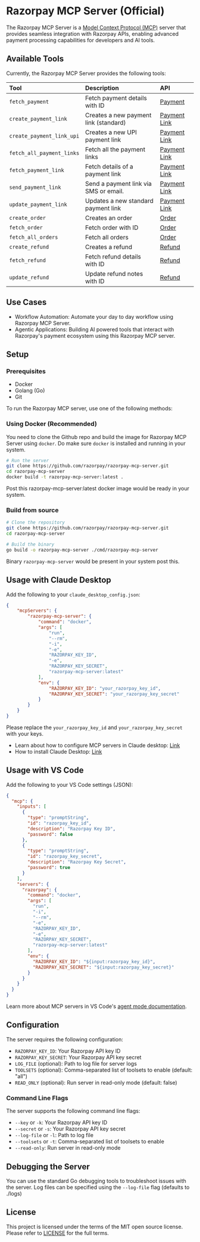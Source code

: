 # Razorpay MCP Server (Official)

The Razorpay MCP Server is a [Model Context Protocol (MCP)](https://modelcontextprotocol.io/introduction) server that provides seamless integration with Razorpay APIs, enabling advanced payment processing capabilities for developers and AI tools.

## Available Tools

Currently, the Razorpay MCP Server provides the following tools:

| Tool                      | Description                              | API
|:--------------------------|:-----------------------------------------|:-----------------------------------
| `fetch_payment`           | Fetch payment details with ID            | [Payment](https://razorpay.com/docs/api/payments/fetch-with-id)
| `create_payment_link`     | Creates a new payment link (standard)    | [Payment Link](https://razorpay.com/docs/api/payments/payment-links/create-standard)
| `create_payment_link_upi` | Creates a new UPI payment link           | [Payment Link](https://razorpay.com/docs/api/payments/payment-links/create-upi)
| `fetch_all_payment_links` | Fetch all the payment links              | [Payment Link](https://razorpay.com/docs/api/payments/payment-links/fetch-all-standard)
| `fetch_payment_link`      | Fetch details of a payment link          | [Payment Link](https://razorpay.com/docs/api/payments/payment-links/fetch-id-standard/)
| `send_payment_link`       | Send a payment link via SMS or email.    | [Payment Link](https://razorpay.com/docs/api/payments/payment-links/resend)
| `update_payment_link`     | Updates a new standard payment link      | [Payment Link](https://razorpay.com/docs/api/payments/payment-links/update-standard)
| `create_order`            | Creates an order                         | [Order](https://razorpay.com/docs/api/orders/create/)
| `fetch_order`             | Fetch order with ID                      | [Order](https://razorpay.com/docs/api/orders/fetch-with-id)
| `fetch_all_orders`        | Fetch all orders                         | [Order](https://razorpay.com/docs/api/orders/fetch-all)
| `create_refund`           | Creates a refund                         | [Refund](https://razorpay.com/docs/api/refunds/create-instant/)
| `fetch_refund`            | Fetch refund details with ID             | [Refund](https://razorpay.com/docs/api/refunds/fetch-with-id/)
| `update_refund`           | Update refund notes with ID              | [Refund](https://razorpay.com/docs/api/refunds/update/)

## Use Cases 
- Workflow Automation: Automate your day to day workflow using Razorpay MCP Server.
- Agentic Applications: Building AI powered tools that interact with Razorpay's payment ecosystem using this Razorpay MCP server.

## Setup

### Prerequisites
- Docker
- Golang (Go)
- Git

To run the Razorpay MCP server, use one of the following methods:

### Using Docker (Recommended)

You need to clone the Github repo and build the image for Razorpay MCP Server using `docker`. Do make sure `docker` is installed and running in your system. 

```bash
# Run the server
git clone https://github.com/razorpay/razorpay-mcp-server.git
cd razorpay-mcp-server
docker build -t razorpay-mcp-server:latest .
```

Post this razorpay-mcp-server:latest docker image would be ready in your system.

### Build from source

```bash
# Clone the repository
git clone https://github.com/razorpay/razorpay-mcp-server.git
cd razorpay-mcp-server

# Build the binary
go build -o razorpay-mcp-server ./cmd/razorpay-mcp-server
```

Binary `razorpay-mcp-server` would be present in your system post this.

## Usage with Claude Desktop

Add the following to your `claude_desktop_config.json`:

```json
{
    "mcpServers": {
        "razorpay-mcp-server": {
            "command": "docker",
            "args": [
                "run",
                "--rm",
                "-i",
                "-e",
                "RAZORPAY_KEY_ID",
                "-e",
                "RAZORPAY_KEY_SECRET",
                "razorpay-mcp-server:latest"
            ],
            "env": {
                "RAZORPAY_KEY_ID": "your_razorpay_key_id",
                "RAZORPAY_KEY_SECRET": "your_razorpay_key_secret"
            }
        }
    }
}
```
Please replace the `your_razorpay_key_id` and `your_razorpay_key_secret` with your keys.

- Learn about how to configure MCP servers in Claude desktop: [Link](https://modelcontextprotocol.io/quickstart/user)
- How to install Claude Desktop: [Link](https://claude.ai/download)

## Usage with VS Code

Add the following to your VS Code settings (JSON):

```json
{
  "mcp": {
    "inputs": [
      {
        "type": "promptString",
        "id": "razorpay_key_id",
        "description": "Razorpay Key ID",
        "password": false
      },
      {
        "type": "promptString",
        "id": "razorpay_key_secret",
        "description": "Razorpay Key Secret",
        "password": true
      }
    ],
    "servers": {
      "razorpay": {
        "command": "docker",
        "args": [
          "run",
          "-i",
          "--rm",
          "-e",
          "RAZORPAY_KEY_ID",
          "-e",
          "RAZORPAY_KEY_SECRET",
          "razorpay-mcp-server:latest"
        ],
        "env": {
          "RAZORPAY_KEY_ID": "${input:razorpay_key_id}",
          "RAZORPAY_KEY_SECRET": "${input:razorpay_key_secret}"
        }
      }
    }
  }
}
```

Learn more about MCP servers in VS Code's [agent mode documentation](https://code.visualstudio.com/docs/copilot/chat/mcp-servers).

## Configuration

The server requires the following configuration:

- `RAZORPAY_KEY_ID`: Your Razorpay API key ID
- `RAZORPAY_KEY_SECRET`: Your Razorpay API key secret
- `LOG_FILE` (optional): Path to log file for server logs
- `TOOLSETS` (optional): Comma-separated list of toolsets to enable (default: "all")
- `READ_ONLY` (optional): Run server in read-only mode (default: false)

### Command Line Flags

The server supports the following command line flags:

- `--key` or `-k`: Your Razorpay API key ID
- `--secret` or `-s`: Your Razorpay API key secret
- `--log-file` or `-l`: Path to log file
- `--toolsets` or `-t`: Comma-separated list of toolsets to enable
- `--read-only`: Run server in read-only mode

## Debugging the Server

You can use the standard Go debugging tools to troubleshoot issues with the server. Log files can be specified using the `--log-file` flag (defaults to ./logs)

## License

This project is licensed under the terms of the MIT open source license. Please refer to [LICENSE](./LICENSE) for the full terms.
